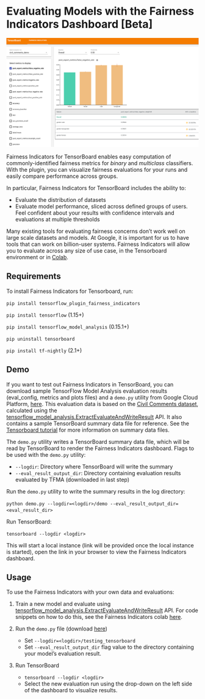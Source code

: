 # Evaluating Models with the Fairness Indicators Dashboard [Beta]

![What-If Tool](./images/fairness-indicators.png)

Fairness Indicators for TensorBoard enables easy computation of commonly-identified fairness metrics for _binary_ and _multiclass_ classifiers. With the plugin, you can visualize fairness evaluations for your runs and easily compare performance across groups. 

In particular, Fairness Indicators for TensorBoard includes the ability to:
* Evaluate the distribution of datasets
* Evaluate model performance, sliced across defined groups of users. Feel confident about your results with confidence intervals and evaluations at multiple thresholds 

Many existing tools for evaluating fairness concerns don’t work well on large scale datasets and models. At Google, it is important for us to have tools that can work on billion-user systems. Fairness Indicators will allow you to evaluate across any size of use case, in the Tensorboard environment or in [Colab](https://github.com/tensorflow/fairness-indicators). 

## Requirements

To install Fairness Indicators for Tensorboard, run:

`pip install tensorflow_plugin_fairness_indicators`

`pip install tensorflow` (1.15+)

`pip install tensorflow_model_analysis` (0.15.1+)

`pip uninstall tensorboard`

`pip install tf-nightly` (2.1+)

## Demo

If you want to test out Fairness Indicators in TensorBoard, you can download sample TensorFlow Model Analysis evaluation results (eval_config, metrics and plots files) and a `demo.py` utility from Google Cloud Platform, [here](https://console.cloud.google.com/storage/browser/tensorboard_plugin_fairness_indicators/). This evaluation data is based on the [Civil Comments dataset](https://www.kaggle.com/c/jigsaw-unintended-bias-in-toxicity-classification), calculated using the [tensorflow_model_analysis.ExtractEvaluateAndWriteResult](https://github.com/tensorflow/model-analysis/blob/master/tensorflow_model_analysis/api/model_eval_lib.py) API. It also contains a sample TensorBoard summary data file for reference. See the [Tensorboard tutorial](https://github.com/tensorflow/tensorboard/blob/master/README.md) for more information on summary data files.

The `demo.py` utility writes a TensorBoard summary data file, which will be read by TensorBoard to render the Fairness Indicators dashboard. Flags to be used with the `demo.py` utility: 

* `--logdir`:  Directory where TensorBoard will write the summary
* `--eval_result_output_dir`: Directory containing evaluation results evaluated by TFMA (downloaded in last step)

Run the `demo.py` utility to write the summary results in the log directory:

`python demo.py --logdir=<logdir>/demo --eval_result_output_dir=<eval_result_dir>`

Run TensorBoard:

`tensorboard --logdir <logdir>`

This will start a local instance (link will be provided once the local instance is started), open the link in your browser to view the Fairness Indicators dashboard. 

## Usage

To use the Fairness Indicators with your own data and evaluations:

1. Train a new model and evaluate using [tensorflow_model_analysis.ExtractEvaluateAndWriteResult](https://github.com/tensorflow/model-analysis/blob/master/tensorflow_model_analysis/api/model_eval_lib.py) API. For code snippets on how to do this, see the Fairness Indicators colab [here](https://github.com/tensorflow/fairness-indicators). 

2. Run the `demo.py` file (download [here](https://console.cloud.google.com/storage/browser/tensorboard_plugin_fairness_indicators/demo))
    * Set `--logdir=<logdir>/testing_tensorboard`
    * Set `--eval_result_output_dir` flag value to the directory containing your model’s evaluation result.
  
3. Run TensorBoard
    * `tensorboard --logdir <logdir>`
    * Select the new evaluation run using the drop-down on the left side of the dashboard to visualize results.
